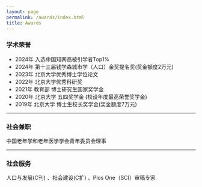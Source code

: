 ```yaml
---
layout: page
permalink: /awards/index.html
title: Awards
---
```


### 学术荣誉

- 2024年 入选中国知网高被引学者Top1%
- 2024年 第十三届钱学森城市学（人口）金奖提名奖(奖金额度2万元)
- 2023年 北京大学优秀博士学位论文
- 2022年 北京大学优秀科研奖
- 2021年 教育部 博士研究生国家奖学金
- 2020年 北京大学 五四奖学金 (校设年度最高荣誉奖学金) 
- 2019年 北京大学 博士生校长奖学金(奖金额度7万元)

---

### 社会兼职

中国老年学和老年医学学会青年委员会理事

---

### 社会服务

人口与发展(C刊) 、社会建设(C扩) 、Plos One（SCI）审稿专家
